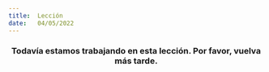 ```yaml
---
title:  Lección
date:   04/05/2022
---
```


### <center>Todavía estamos trabajando en esta lección. Por favor, vuelva más tarde.</center>